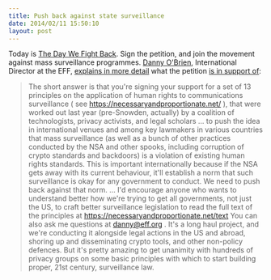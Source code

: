 ```yaml
---
title: Push back against state surveillance
date: 2014/02/11 15:50:10
layout: post
---
```


Today is [The Day We Fight Back](https://thedaywefightback.org/international/). Sign the petition, and join the movement against mass surveillance programmes. [Danny O'Brien](https://www.eff.org/about/staff/danny-obrien-0), International Director at the EFF, [explains in more detail](https://news.ycombinator.com/item?id=7217164) what the petition [is in support of](https://necessaryandproportionate.net/):

> The short answer is that you're signing your support for a set of 13 principles on the application of human rights to communications surveillance ( see https://necessaryandproportionate.net/ ), that were worked out last year (pre-Snowden, actually) by a coalition of technologists, privacy activists, and legal scholars ... to push the idea in international venues and among key lawmakers in various countries that mass surveillance (as well as a bunch of other practices conducted by the NSA and other spooks, including corruption of crypto standards and backdoors) is a violation of existing human rights standards. This is important internationally because if the NSA gets away with its current behaviour, it'll establish a norm that such surveillance is okay for any government to conduct. We need to push back against that norm. ... I'd encourage anyone who wants to understand better how we're trying to get all governments, not just the US, to craft better surveillance legislation to read the full text of the principles at https://necessaryandproportionate.net/text You can also ask me questions at danny@eff.org . It's a long haul project, and we're conducting it alongside legal actions in the US and abroad, shoring up and disseminating crypto tools, and other non-policy defences. But it's pretty amazing to get unanimity with hundreds of privacy groups on some basic principles with which to start building proper, 21st century, surveillance law.
